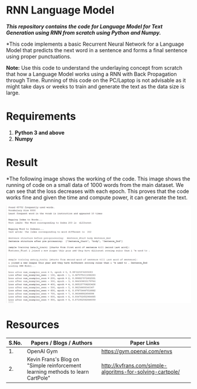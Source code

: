 # RNN Language Model
***This repository contains the code for Language Model for Text Generation using RNN from scratch using Python and Numpy.***

*This code implements a basic Recurrent Neural Network for a Language Model that predicts the next word in a sentence and forms a final sentence using proper punctuations.

**Note:** Use this code to understand the underlaying concept from scratch that how a Language Model works using a RNN with Back Propagation through Time. Running of this code on the PC/Laptop is not advisable as it might take days or weeks to train and generate the text as the data size is large.

# Requirements
1. **Python 3 and above**
2. **Numpy**


# Result

*The following image shows the working of the code. This image shows the running of code on a small data of 1000 words from the main dataset. We can see that the loss decreases with each epoch. This proves that the code works fine and given the time and compute power, it can generate the text.


![Output a1](Output.png?raw=true "Output a1")


# Resources

| S.No.  |                       Papers / Blogs / Authors            |                        Paper Links                   |
| ------ | --------------------------------------------------------- | ---------------------------------------------------- |
|1.      |                            OpenAI Gym                     |                  https://gym.openai.com/envs         |
|2.      |    Kevin Frans's Blog on "Simple reinforcement learning methods to learn CartPole"   |http://kvfrans.com/simple-algoritms-for-solving-cartpole/ |

